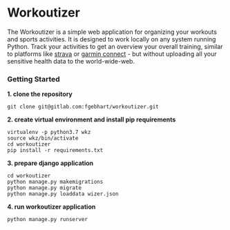 # Workoutizer

The Workoutizer is a simple web application for organizing your workouts and sports activities. It is designed to work
locally on any system running Python. Track your activities to get an overview your overall training, similar to
platforms like [strava](https://www.strava.com/) or [garmin connect](https://connect.garmin.com/) - but without
uploading all your sensitive health data to the world-wide-web.

### Getting Started

**1. clone the repository**
```shell script
git clone git@gitlab.com:fgebhart/workoutizer.git
```
**2. create virtual environment and install pip requirements**
```shell script
virtualenv -p python3.7 wkz
source wkz/bin/activate
cd workoutizer
pip install -r requirements.txt
```

**3. prepare django application**
```shell script
cd workoutizer
python manage.py makemigrations
python manage.py migrate
python manage.py loaddata wizer.json
```

**4. run workoutizer application**
```shell script
python manage.py runserver
```